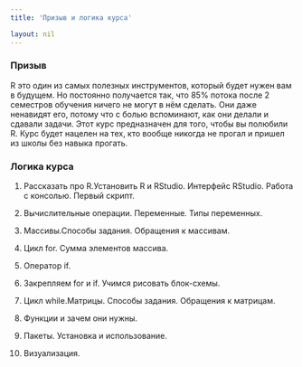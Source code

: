 ```yaml
---
title: 'Призыв и логика курса'

layout: nil
---
```


### Призыв

R это один из самых полезных инструментов, который будет нужен вам в будущем. Но постоянно получается так, что 85% потока после 2 семестров обучения ничего не могут в нём сделать. Они даже ненавидят его, потому что с болью вспоминают, как они делали и сдавали задачи. Этот курс предназначен для того, чтобы вы полюбили R. Курс будет нацелен на тех, кто вообще никогда не прогал и пришел из школы без навыка прогать.

### Логика курса

1. Рассказать про R.Установить R и RStudio. Интерфейс RStudio. Работа с консолью. Первый скрипт.

2. Вычислительные операции. Переменные. Типы переменных.

3. Массивы.Способы задания. Обращения к массивам.

4. Цикл for. Сумма элементов массива.

5. Оператор if.

6. Закрепляем for и if. Учимся рисовать блок-схемы.

7. Цикл while.Матрицы. Способы задания. Обращения к матрицам.

8. Функции и зачем они нужны.

9. Пакеты. Установка и использование.

10. Визуализация.

